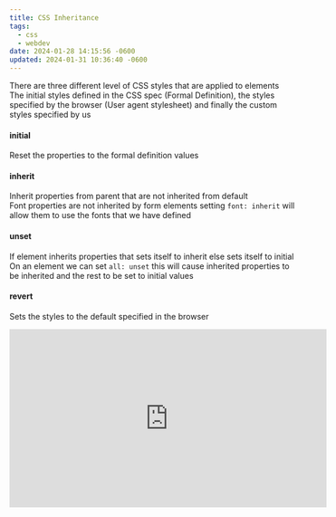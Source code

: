 ```yaml
---
title: CSS Inheritance
tags:
  - css
  - webdev
date: 2024-01-28 14:15:56 -0600
updated: 2024-01-31 10:36:40 -0600
---
```


There are three different level of CSS styles that are applied to elements  
The initial styles defined in the CSS spec (Formal Definition), the styles specified by the browser (User agent stylesheet) and finally the custom styles specified by us

#### initial
Reset the properties to the formal definition values

#### inherit
Inherit properties from parent that are not inherited from default  
Font properties are not inherited by form elements setting `font: inherit` will allow them to use the fonts that we have defined

#### unset
If element inherits properties that sets itself to inherit else sets itself to initial  
On an element we can set `all: unset` this will cause inherited properties to be inherited and the rest to be set to initial values

#### revert
Sets the styles to the default specified in the browser

<iframe width="560" height="315" src="https://www.youtube-nocookie.com/embed/N8tFrMZp_wA?si=8WzxxAMJb644hHfD" title="YouTube video player" frameborder="0" allow="accelerometer; autoplay; clipboard-write; encrypted-media; gyroscope; picture-in-picture; web-share" allowfullscreen></iframe>

